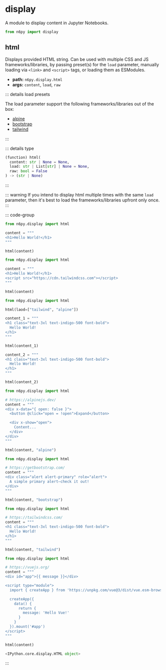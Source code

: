 # display

A module to display content in Jupyter Notebooks.

```py
from n6py import display
```

## html <Badge type="tip" text="0.1.16" />

Displays provided HTML string. Can be used with multiple CSS and JS frameworks/libraries, by passing preset(s) for the `load` parameter, manually loading via `<link>` and `<script>` tags, or loading them as ESModules.

- **path:** `n6py.display.html`
- **args:** `content`, `load`, `raw`

::: details load presets

The load parameter support the following frameworks/libraries out of the box:

- [alpine](https://alpinejs.dev/)
- [bootstrap](https://getbootstrap.com/)
- [tailwind](https://tailwindcss.com/)

:::

::: details type

```py
(function) html(
  content: str | None = None,
  load: str | List[str] | None = None,
  raw: bool = False
) -> (str | None)
```

:::

::: warning
If you intend to display html multiple times with the same `load` parameter, then it's best to load the frameworks/libraries upfront only once.
:::

::: code-group

```py [HTML]
from n6py.display import html

content = """
<h1>Hello World!</h1>
"""

html(content)
```

```py [Custom]
from n6py.display import html

content = """
<h1>Hello World!</h1>
<script src="https://cdn.tailwindcss.com"></script>
"""

html(content)
```

```py [Multiple]
from n6py.display import html

html(laod=["tailwind", "alpine"])

content_1 = """
<h1 class="text-3xl text-indigo-500 font-bold">
  Hello World!
</h1>
"""

html(content_1)

content_2 = """
<h1 class="text-3xl text-indigo-500 font-bold">
  Hello World!
</h1>
"""

html(content_2)
```

```py [Alpine.js]
from n6py.display import html

# https://alpinejs.dev/
content = """
<div x-data="{ open: false }">
  <button @click="open = !open">Expand</button>

  <div x-show="open">
    Content...
  </div>
</div>
"""

html(content, "alpine")
```

```py [Bootstrap]
from n6py.display import html

# https://getbootstrap.com/
content = """
<div class="alert alert-primary" role="alert">
  A simple primary alert—check it out!
</div>
"""

html(content, "bootstrap")
```

```py [Tailwind CSS]
from n6py.display import html

# https://tailwindcss.com/
content = """
<h1 class="text-3xl text-indigo-500 font-bold">
  Hello World!
</h1>
"""

html(content, "tailwind")
```

```py [Vue.js]
from n6py.display import html

# https://vuejs.org/
content = """
<div id="app">{{ message }}</div>

<script type="module">
  import { createApp } from 'https://unpkg.com/vue@3/dist/vue.esm-browser.js'

  createApp({
    data() {
      return {
        message: 'Hello Vue!'
      }
    }
  }).mount('#app')
</script>
"""

html(content)
```

```py [Result]
<IPython.core.display.HTML object>
```

:::
